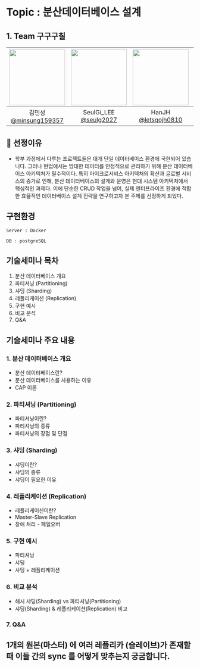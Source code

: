 # Topic : 분산데이터베이스 설계

## 1. Team 구구구칠

|<img src="https://avatars.githubusercontent.com/u/87555330?v=4" width="150" height="150"/>|<img src="https://avatars.githubusercontent.com/u/55776421?v=4" width="150" height="150"/>|<img src="https://avatars.githubusercontent.com/u/71498489?v=4" width="150" height="150"/>|<img src="https://avatars.githubusercontent.com/u/82265395?v=4" width="150" height="150"/>|
|:-:|:-:|:-:|:-:|
|김민성<br/>[@minsung159357](https://github.com/minsung159357)|SeulGi_LEE<br/>[@seulg2027](https://github.com/seulg2027)|HanJH<br/>[@letsgojh0810](https://github.com/letsgojh0810)|구민지<br/>[@minjee83](https://github.com/minjee83)|

## 📌 선정이유
- 학부 과정에서 다루는 프로젝트들은 대개 단일 데이터베이스 환경에 국한되어 있습니다. 그러나 현업에서는 방대한 데이터를 안정적으로 관리하기 위해 분산 데이터베이스 아키텍처가 필수적이다.
특히 마이크로서비스 아키텍처의 확산과 글로벌 서비스의 증가로 인해, 분산 데이터베이스의 설계와 운영은 현대 시스템 아키텍처에서 핵심적인 과제다.
이에 단순한 CRUD 작업을 넘어, 실제 엔터프라이즈 환경에 적합한 효율적인 데이터베이스 설계 전략을 연구하고자 본 주제를 선정하게 되었다.

## 구현환경
```
Server : Docker

DB : postgreSQL
```

## 기술세미나 목차
1. 분산 데이터베이스 개요
2. 파티셔닝 (Partitioning)
3. 샤딩 (Sharding)
4. 레플리케이션 (Replication)
5. 구현 예시
6. 비교 분석
7. Q&A


## 기술세미나 주요 내용
### 1. 분산 데이터베이스 개요  
- 분산 데이터베이스란?  
- 분산 데이터베이스를 사용하는 이유  
- CAP 이론

### 2. 파티셔닝 (Partitioning)  
- 파티셔닝이란?  
- 파티셔닝의 종류 
- 파티셔닝의 장점 및 단점  

### 3. 샤딩 (Sharding)  
- 샤딩이란?  
- 샤딩의 종류  
- 샤딩이 필요한 이유

### 4. 레플리케이션 (Replication)  
- 레플리케이션이란?  
- Master-Slave Replication  
- 장애 처리 - 페일오버 

### 5. 구현 예시
- 파티셔닝
- 샤딩
- 샤딩 + 레플리케이션 

### 6. 비교 분석  
- 해시 샤딩(Sharding) vs 파티셔닝(Partitioning)  
- 샤딩(Sharding) & 레플리케이션(Replication) 비교  

### 7. Q&A
1개의 원본(마스터) 에 여러 레플리카 (슬레이브)가 존재할 때 이들 간의 sync 를 어떻게 맞추는지 궁굼합니다.
---
